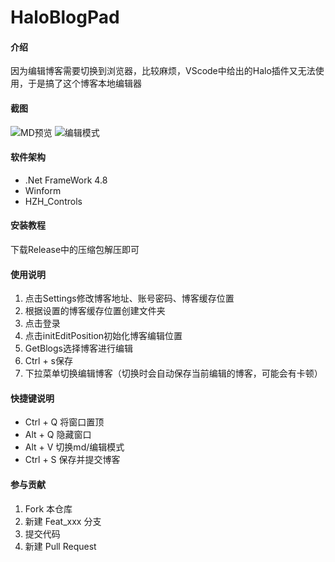 # HaloBlogPad

#### 介绍
因为编辑博客需要切换到浏览器，比较麻烦，VScode中给出的Halo插件又无法使用，于是搞了这个博客本地编辑器

#### 截图
![MD预览](https://gitee.com/blstcao/halo-blog-pad/blob/master/%E6%88%AA%E5%9B%BE/MD%E9%A2%84%E8%A7%88.png)
![编辑模式](https://gitee.com/blstcao/halo-blog-pad/blob/master/%E6%88%AA%E5%9B%BE/%E7%BC%96%E8%BE%91%E6%A8%A1%E5%BC%8F.png)
#### 软件架构
+ .Net FrameWork 4.8
+ Winform
+ HZH_Controls

#### 安装教程
下载Release中的压缩包解压即可

#### 使用说明
1. 点击Settings修改博客地址、账号密码、博客缓存位置
2. 根据设置的博客缓存位置创建文件夹
2. 点击登录
3. 点击initEditPosition初始化博客编辑位置
4. GetBlogs选择博客进行编辑
5. Ctrl + s保存
6. 下拉菜单切换编辑博客（切换时会自动保存当前编辑的博客，可能会有卡顿）

#### 快捷键说明
+ Ctrl + Q 将窗口置顶
+ Alt + Q 隐藏窗口
+ Alt + V 切换md/编辑模式
+ Ctrl + S 保存并提交博客

#### 参与贡献

1.  Fork 本仓库
2.  新建 Feat_xxx 分支
3.  提交代码
4.  新建 Pull Request

